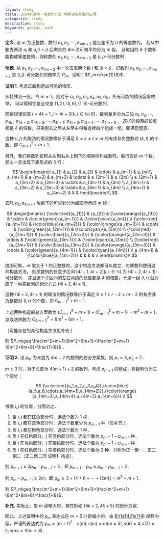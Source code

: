 ```yaml
---
layout: study
title: 2024新高考一卷数学T19 两种清晰易懂的证明
categories: study
description: study
keywords: gaokao, math
---
```


**定义.** 设 $m$ 为正整数，数列 $a_1, a_2,\cdots, a_{4m+2}$ 是公差不为 $0$ 的等差数列， 若从中删去两项 $a_i$ 和 $a_j(i<j)$ 后剩余的 $4m$ 项可被平均分为 $m$ 组， 且每组的 $4$ 个数都能构成等差数列，则称数列 $a_1, a_2,\cdots, a_{4m+2}$ 是 $(i,j)$-可分数列．

**命题.** 从 $a_1, a_2,\cdots, a_{4m+2}$ 中一次任取两个数 $i$ 和 $j(i<j)$，记数列 $a_1, a_2,\cdots, a_{4m+2}$ 是 $(i,j)$-可分数列的概率为 $P_m$，证明：$P_m>\frac{1}{8}$．

**证明 1.** 考虑正面构造出可能的情形．

从特殊到一般，令 $m=1$，则对于 $a_1,a_2,a_3,a_4,a_5,a_6$，所有可能的情况容易枚举， 可以得知它是且仅是 $(1,2),(5,6),(1,6)$-可分数列．

观察规律则取 $i=4k+1,j=4t+2(k,t\in \mathbb{N})$ 时，数列至多分为三段 $a_1,a_2,\cdots, a_{4k}$ ; $a_{4k+2},a_{4k+3},\cdots, a_{4t+1}$; $a_{4t+3},a_{4t+4},\cdots, a_{4m+2}$ ． 这样的段落的长度都是 $4$ 的倍数，只需删去之后从左至右将每连续四个组成一组，即满足题意．

这种 $(i,j)$ 的取法的情况数等价于满足 $0\leq k\leq t\leq m$ 的有序非负整数对 $(k,t)$ 的个数，即 $C_{m+1}^{2}+m+1$．

另外，我们将数列按照从左到右从上到下的顺序排列成数阵，每行安排 $m$ 个数，那么一定出现下表形式的 $5$ 行：

$$
\begin{bmatrix}         a_{1} & a_{2} & a_{3} & \cdots & a_{m-1} & a_{m}\\         a_{m+1} & a_{m+2} & a_{m+3} & \cdots & a_{2m-1} & a_{2m} \\         a_{2m+1} & a_{2m+2} & a_{2m+3} & \cdots & a_{3m-1} & a_{3m} \\         a_{3m+1} & a_{3m+2} & a_{3m+3} & \cdots & a_{4m-1} & a_{4m} \\         a_{4m+1} & a_{4m+2} &   &    &   \end{bmatrix}\\
$$

去除 $a_2,a_{4m+1}$ 后剩下的可以划分为如图所示的 $m$ 组：

$$
\begin{bmatrix}         {\color{red}{a_{1}}}    & {a_{2}}           & {\color{orange}{a_{3}}}    & \cdots & {\color{green}{a_{m-1}}}  & {\color{cyan}{a_{m}}}  \\         {\color{red}{a_{m+1}}}  & {\color{blue}{a_{m+2}}}  & {\color{orange}{a_{m+3}}}  & \cdots & {\color{green}{a_{2m-1}}} & {\color{cyan}{a_{2m}}} \\         {\color{red}{a_{2m+1}}} & {\color{blue}{a_{2m+2}}} & {\color{orange}{a_{2m+3}}} & \cdots & {\color{green}{a_{3m-1}}} & {\color{cyan}{a_{3m}}} \\         {\color{red}{a_{3m+1}}} & {\color{blue}{a_{3m+2}}} & {\color{orange}{a_{3m+3}}} & \cdots & {\color{green}{a_{4m-1}}} & {\color{cyan}{a_{4m}}} \\         a_{4m+1}       & {\color{blue}{a_{4m+2}}} &                            &        &                           &                        \\    \end{bmatrix}\\
$$

由图可知，$m$ 取大于 $1$ 的正整数时，这个构造方法都可以成立．对原数列使用这种构造方法， 则原数列的任意子区间 $[4l+1, 4r+2](l,r\in \mathbb{N})$ 为 $(4l+2,4r+1)$-可分数列． 并且这个子区间的左右两边的长度都是 $4$ 的倍数，于是一组 $(l,r)$ 就对应了一种原数列的划分方式 $(4l+2,4r+1)$．

这种 $(4l+2,4r+1)$ 的取法的情况数等价于满足 $0\leq l\leq r-2\leq m-2$ 的有序非负整数对 $(l,r)$ 的个数，即 $C_{m-1}^{2}+m-1$．

上述两种构造的总方案数为 $(C_{m+1}^{2}+m+1)+(C_{m-1}^{2}+m-1)=m^2+m+1$，总取法种数为 $C^{2}_{4m+2}=8m^2+6m+1$．

（可能存在的其他构造方法见补充.）

则 $P_m\geq \frac{m^2+m+1}{8m^2+6m+1}>\frac{m^2+m+1}{8m^2+8m+8}=\frac{1}{8}$
 ．

**证明 2.** 设 $p_{m}$ 为长度为 $4m+2$ 的数列的划分方案数，则 $p_1=3, p_2=7$．

$m\geq 3$ 时，对于长度为 $4(m+1)+2$ 的数列，考虑 $p_{m+1}$ 的组成，将数列分为三个部分：

$$
{\color{red}{a_1,a_2,a_3,a_4}},{\color{blue}{a_5,a_6,\cdots,a_{4m+1},a_{4m+2}}},{\color{orange}{a_{4m+3},a_{4m+4},a_{4m+5},a_{4m+6}}} \\
$$

根据 $i,j$ 的位置，分而治之．

1. 当 $i,j$ 都在红色部分时，选法个数为 $1$ 种．
2. 当 $i,j$ 都在蓝色部分时，选法个数至少为 $p_{m-1}$ 种（见补充.）．
3. 当 $i,j$ 都在橙色部分时，选法个数为 $1$ 种．
4. 当 $i$ 在红色部分，$j$ 在蓝色部分时，选法个数为 $p_{m}-1-p_{m-1}$ 种．
5. 当 $i$ 在蓝色部分，$j$ 在橙色部分时，选法个数为 $p_{m}-1-p_{m-1}$ 种．
6. 当 $i$ 在红色部分，$j$ 在橙色部分时，选法个数为 $2$ 种，分别为正一倒一、正二倒二（正二倒二同 证明$\mathbf{1.}$ 构造）．
 
则 $p_{m+1}\geq 2p_{m}-p_{m-1}+2$，即 $p_{m+1}-p_{m} \geq p_{m}-p_{m-1}+2$．

则 $p_{m}-p_{m-1}\geq 2m$，即 $p_m\geq 3+[4+6+\cdots+(2m)]=m^2+m+1$．

则  $P_m\geq \frac{m^2+m+1}{8m^2+6m+1}>\frac{m^2+m+1}{8m^2+8m+8}=\frac{1}{8}$．

**补充.** 实际上，当 $m$ 足够大时，存在形如 $(4k+2,4k+5)$ 的划分方案．

因此，上述证明中的 $p_m$ 表达式在 $m>5$ 时是偏小的，由 [BV1aT421e7HR](http://link.zhihu.com/?target=https%3A//www.bilibili.com/video/BV1aT421e7HR/) 视频内容，严谨的表达式为 $p_m=(m+1)^2-s(m), s(m)=m(m\leq 5),s(6)=4,s(7)=2,s(m)=0(m\geq 8)$．

